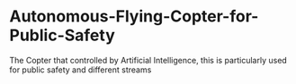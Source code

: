 # Autonomous-Flying-Copter-for-Public-Safety
The Copter that controlled by Artificial Intelligence, this is particularly used for public safety and different streams
